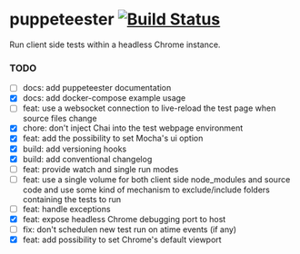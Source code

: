 # puppeteester [![Build Status](https://travis-ci.com/fpipita/puppeteester.svg?branch=master)](https://travis-ci.com/fpipita/puppeteester)

Run client side tests within a headless Chrome instance.

### TODO

- [ ] docs: add puppeteester documentation
- [x] docs: add docker-compose example usage
- [ ] feat: use a websocket connection to live-reload the test page when source files change
- [x] chore: don't inject Chai into the test webpage environment
- [x] feat: add the possibility to set Mocha's ui option
- [x] build: add versioning hooks
- [x] build: add conventional changelog
- [ ] feat: provide watch and single run modes
- [ ] feat: use a single volume for both client side node_modules and source code and use some kind of mechanism to exclude/include folders containing the tests to run
- [ ] feat: handle exceptions
- [x] feat: expose headless Chrome debugging port to host
- [ ] fix: don't schedulen new test run on atime events (if any)
- [x] feat: add possibility to set Chrome's default viewport
